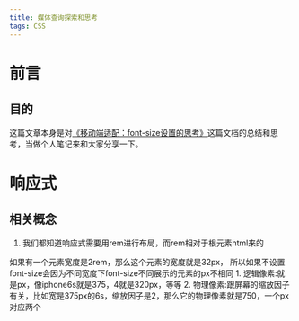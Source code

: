 ```yaml
---
title: 媒体查询探索和思考
tags: CSS
---
```

# 前言
## 目的
这篇文章本身是对[《移动端适配：font-size设置的思考》](https://www.cnblogs.com/axl234/p/5156956.html)这篇文档的总结和思考，当做个人笔记来和大家分享一下。
# 响应式
## 相关概念
1. 我们都知道响应式需要用rem进行布局，而rem相对于根元素html来的
<html style="font-size: 16px;"> 如果有一个元素宽度是2rem，那么这个元素的宽度就是32px，
所以如果不设置font-size会因为不同宽度下font-size不同展示的元素的px不相同
1. 逻辑像素:就是px，像iphone6s就是375，4就是320px，等等
2. 物理像素:跟屏幕的缩放因子有关，比如宽是375px的6s，缩放因子是2，那么它的物理像素就是750，一个px对应两个

